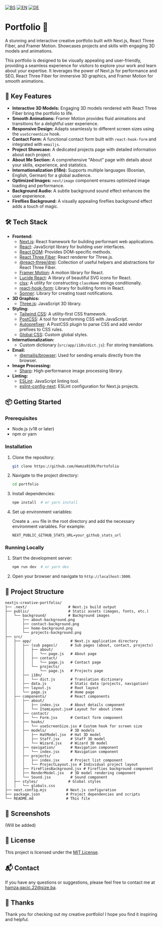 [![BS](https://img.shields.io/badge/lang-BS-blue)](README.bs.md) [![EN](https://img.shields.io/badge/lang-EN-green)](README.md) [![DE](https://img.shields.io/badge/lang-DE-yellow)](README.de.md)


# Portfolio 🎨

A stunning and interactive creative portfolio built with Next.js, React Three Fiber, and Framer Motion. Showcases projects and skills with engaging 3D models and animations.

This portfolio is designed to be visually appealing and user-friendly, providing a seamless experience for visitors to explore your work and learn about your expertise. It leverages the power of Next.js for performance and SEO, React Three Fiber for immersive 3D graphics, and Framer Motion for smooth animations.

## 🚀 Key Features

- **Interactive 3D Models:** Engaging 3D models rendered with React Three Fiber bring the portfolio to life.
- **Smooth Animations:** Framer Motion provides fluid animations and transitions for a delightful user experience.
- **Responsive Design:** Adapts seamlessly to different screen sizes using the `useScreenSize` hook.
- **Contact Form:** A functional contact form built with `react-hook-form` and integrated with `emailjs`.
- **Project Showcase:** A dedicated projects page with detailed information about each project.
- **About Me Section:** A comprehensive "About" page with details about your skills, experience, and statistics.
- **Internationalization (i18n):** Supports multiple languages (Bosnian, English, German) for a global audience.
- **Optimized Images:** `next/image` component ensures optimized image loading and performance.
- **Background Audio:** A subtle background sound effect enhances the user experience.
- **Fireflies Background:** A visually appealing fireflies background effect adds a touch of magic.

## 🛠️ Tech Stack

*   **Frontend:**
    *   [Next.js](https://nextjs.org/): React framework for building performant web applications.
    *   [React](https://reactjs.org/): JavaScript library for building user interfaces.
    *   [React DOM](https://reactjs.org/docs/react-dom.html): Provides DOM-specific methods.
    *   [React Three Fiber](https://github.com/pmndrs/react-three-fiber): React renderer for Three.js.
    *   [@react-three/drei](https://github.com/pmndrs/drei): Collection of useful helpers and abstractions for React Three Fiber.
    *   [Framer Motion](https://www.framer.com/motion/): A motion library for React.
    *   [Lucide React](https://lucide.dev/): A library of beautiful SVG icons for React.
    *   [clsx](https://github.com/lukeed/clsx): A utility for constructing `className` strings conditionally.
    *   [react-hook-form](https://www.react-hook-form.com/): Library for building forms in React.
    *   [Sonner](https://sonner.emilkowal.ski/): Library for creating toast notifications.
*   **3D Graphics:**
    *   [Three.js](https://threejs.org/): JavaScript 3D library.
*   **Styling:**
    *   [Tailwind CSS](https://tailwindcss.com/): A utility-first CSS framework.
    *   [PostCSS](https://postcss.org/): A tool for transforming CSS with JavaScript.
    *   [Autoprefixer](https://github.com/postcss/autoprefixer): A PostCSS plugin to parse CSS and add vendor prefixes to CSS rules.
    *   [Global CSS](`src/app/globals.css`): Custom global styles.
*   **Internationalization:**
    *   Custom dictionary (`src/app/i18n/dict.js`): For storing translations.
*   **Email:**
    *   [@emailjs/browser](https://www.emailjs.com/): Used for sending emails directly from the browser.
*   **Image Processing:**
    *   [Sharp](https://sharp.pixelplumbing.com/): High-performance image processing library.
*   **Linting:**
    *   [ESLint](https://eslint.org/): JavaScript linting tool.
    *   [eslint-config-next](https://nextjs.org/docs/basic-features/eslint): ESLint configuration for Next.js projects.

## 📦 Getting Started

### Prerequisites

*   Node.js (v18 or later)
*   npm or yarn

### Installation

1.  Clone the repository:

    ```bash
    git clone https://github.com/Hamza9199/Portofolio
    ```

2.  Navigate to the project directory:

    ```bash
    cd portfolio
    ```

3.  Install dependencies:

    ```bash
    npm install  # or yarn install
    ```

4.  Set up environment variables:

    Create a `.env` file in the root directory and add the necessary environment variables. For example:

    ```
    NEXT_PUBLIC_GITHUB_STATS_URL=your_github_stats_url
    ```


### Running Locally

1.  Start the development server:

    ```bash
    npm run dev  # or yarn dev
    ```

2.  Open your browser and navigate to `http://localhost:3000`.

## 📂 Project Structure

```
nextjs-creative-portfolio/
├── .next/                   # Next.js build output
├── public/                  # Static assets (images, fonts, etc.)
│   └── background/          # Background images
│       ├── about-background.png
│       ├── contact-background.png
│       ├── home-background.png
│       └── projects-background.png
├── src/
│   ├── app/                  # Next.js application directory
│   │   ├── (sub pages)/      # Sub pages (about, contact, projects)
│   │   │   ├── about/
│   │   │   │   └── page.js   # About page
│   │   │   ├── contact/
│   │   │   │   └── page.js   # Contact page
│   │   │   └── projects/
│   │   │       └── page.js   # Projects page
│   │   ├── i18n/
│   │   │   └── dict.js       # Translation dictionary
│   │   ├── data.js           # Static data (projects, navigation)
│   │   ├── layout.js         # Root layout
│   │   └── page.js           # Home page
│   ├── components/           # React components
│   │   ├── about/
│   │   │   ├── index.jsx     # About details component
│   │   │   └── ItemLayout.jsx# Layout for about items
│   │   ├── contact/
│   │   │   └── Form.jsx      # Contact form component
│   │   ├── hooks/
│   │   │   └── useScreenSize.jsx # Custom hook for screen size
│   │   ├── models/           # 3D models
│   │   │   ├── HatModel.jsx  # Hat 3D model
│   │   │   ├── Staff.jsx     # Staff 3D model
│   │   │   └── Wizard.jsx    # Wizard 3D model
│   │   ├── navigation/       # Navigation component
│   │   │   └── index.jsx     # Navigation component
│   │   ├── projects/
│   │   │   ├── index.jsx     # Project list component
│   │   │   └── ProjectLayout.jsx # Individual project layout
│   │   ├── FireFliesBackground.jsx # Fireflies background component
│   │   ├── RenderModel.jsx   # 3D model rendering component
│   │   └── Sound.jsx         # Sound component
│   ├── styles/              # Global styles
│   │   └── globals.css
├── next.config.mjs         # Next.js configuration
├── package.json            # Project dependencies and scripts
└── README.md               # This file
```

## 📸 Screenshots

(Will be added)


## 📝 License

This project is licensed under the [MIT License](LICENSE).

## 📬 Contact

If you have any questions or suggestions, please feel free to contact me at [hamza.gacic.22@size.ba](mailto:hamza.gacic.22@size.ba).

## 💖 Thanks

Thank you for checking out my creative portfolio! I hope you find it inspiring and helpful.
